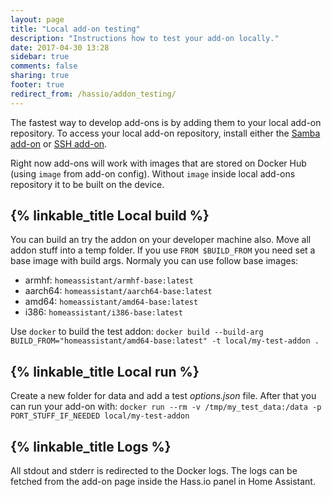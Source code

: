 ```yaml
---
layout: page
title: "Local add-on testing"
description: "Instructions how to test your add-on locally."
date: 2017-04-30 13:28
sidebar: true
comments: false
sharing: true
footer: true
redirect_from: /hassio/addon_testing/
---
```


The fastest way to develop add-ons is by adding them to your local add-on repository. To access your local add-on repository, install either the [Samba add-on] or [SSH add-on].

Right now add-ons will work with images that are stored on Docker Hub (using `image` from add-on config). Without `image` inside local add-ons repository it to be built on the device.

## {% linkable_title Local build %}

You can build an try the addon on your developer machine also. Move all addon stuff into a temp folder. If you use `FROM $BUILD_FROM` you need set a base image with build args. Normaly you can use follow base images:

- armhf: `homeassistant/armhf-base:latest`
- aarch64: `homeassistant/aarch64-base:latest`
- amd64: `homeassistant/amd64-base:latest`
- i386: `homeassistant/i386-base:latest`

Use `docker` to build the test addon: `docker build --build-arg BUILD_FROM="homeassistant/amd64-base:latest" -t local/my-test-addon .`

## {% linkable_title Local run %}

Create a new folder for data and add a test _options.json_ file. After that you can run your add-on with: `docker run --rm -v /tmp/my_test_data:/data -p PORT_STUFF_IF_NEEDED local/my-test-addon`

## {% linkable_title Logs %}

All stdout and stderr is redirected to the Docker logs. The logs can be fetched from the add-on page inside the Hass.io panel in Home Assistant.

[Samba add-on]: /addons/samba/
[SSH add-on]: /addons/ssh/
